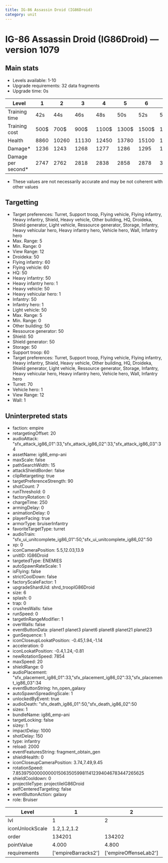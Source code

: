 ```yaml
---
title: IG-86 Assassin Droid (IG86Droid)
category: unit
---
```


# IG-86 Assassin Droid (IG86Droid) — version 1079

## Main stats

  * Levels available: 1-10
  * Upgrade requirements: 32 data fragments
  * Upgrade time: 0s

|Level             |1   |2    |3    |4    |5    |6    |7    |8    |9    |10   |
|------------------|----|-----|-----|-----|-----|-----|-----|-----|-----|-----|
|Training time     |42s |44s  |46s  |48s  |50s  |52s  |54s  |1m52s|1m56s|2m   |
|Training cost     |500$|700$ |900$ |1100$|1300$|1500$|1700$|2000$|2100$|2300$|
|Health            |8860|10260|11130|12450|13780|15100|16490|17840|19200|21880|
|Damage*           |1236|1243 |1268 |1277 |1286 |1295 |1354 |1387 |1421 |1464 |
|Damage per second*|2747|2762 |2818 |2838 |2858 |2878 |3009 |3082 |3158 |3253 |

* These values are not necessarily accurate and may be not coherent with other values

## Targetting

  * Target preferences: Turret, Support troop, Flying vehicle, Flying infantry, Heavy infantry, Shield, Heavy vehicle, Other building, HQ, Droideka, Shield generator, Light vehicle, Ressource generator, Storage, Infantry, Heavy vehicular hero, Heavy infantry hero, Vehicle hero, Wall, Infantry hero
  * Max. Range: 5
  * Min. Range: 0
  * View Range: 12
  * Droideka: 50
  * Flying infantry: 60
  * Flying vehicle: 60
  * HQ: 50
  * Heavy infantry: 50
  * Heavy infantry hero: 1
  * Heavy vehicle: 50
  * Heavy vehicular hero: 1
  * Infantry: 50
  * Infantry hero: 1
  * Light vehicle: 50
  * Max. Range: 5
  * Min. Range: 0
  * Other building: 50
  * Ressource generator: 50
  * Shield: 50
  * Shield generator: 50
  * Storage: 50
  * Support troop: 60
  * Target preferences: Turret, Support troop, Flying vehicle, Flying infantry, Heavy infantry, Shield, Heavy vehicle, Other building, HQ, Droideka, Shield generator, Light vehicle, Ressource generator, Storage, Infantry, Heavy vehicular hero, Heavy infantry hero, Vehicle hero, Wall, Infantry hero
  * Turret: 70
  * Vehicle hero: 1
  * View Range: 12
  * Wall: 1

## Uninterpreted stats

  * faction: empire
  * retargetingOffset: 20
  * audioAttack: "sfx_attack_ig86_01":33,"sfx_attack_ig86_02":33,"sfx_attack_ig86_03":34
  * assetName: ig86_emp-ani
  * maxScale: false
  * pathSearchWidth: 15
  * attackShieldBorder: false
  * clipRetargeting: true
  * targetPreferenceStrength: 90
  * shotCount: 7
  * runThreshold: 0
  * factoryRotation: 0
  * chargeTime: 250
  * armingDelay: 0
  * animationDelay: 0
  * playerFacing: true
  * armorType: bruiserInfantry
  * favoriteTargetType: turret
  * audioTrain: "sfx_ui_unitcomplete_ig86_01":50,"sfx_ui_unitcomplete_ig86_02":50
  * xp: 0
  * iconCameraPosition: 5.5,12.03,13.9
  * unitID: IG86Droid
  * targetedType: ENEMIES
  * autoSpawnRateScale: 1
  * isFlying: false
  * strictCoolDown: false
  * factoryScaleFactor: 1
  * upgradeShardUid: shrd_troopIG86Droid
  * size: 6
  * splash: 0
  * trap: 0
  * crushesWalls: false
  * runSpeed: 0
  * targetInRangeModifier: 1
  * overWalls: false
  * eventButtonData: planet1 planet3 planet6 planet8 planet21 planet23
  * gunSequence: 1
  * iconCloseupLookatPosition: -0.45,1.94,-1.14
  * acceleration: 0
  * iconLookatPosition: -0.4,1.24,-0.81
  * newRotationSpeed: 7854
  * maxSpeed: 20
  * shieldRange: 0
  * audioPlacement: "sfx_placement_ig86_01":33,"sfx_placement_ig86_02":33,"sfx_placement_ig86_03":34
  * eventButtonString: hn_open_galaxy
  * autoSpawnSpreadingScale: 1
  * unlockedByEvent: true
  * audioDeath: "sfx_death_ig86_01":50,"sfx_death_ig86_02":50
  * sizex: 1
  * bundleName: ig86_emp-ani
  * targetLocking: false
  * sizey: 1
  * impactDelay: 1000
  * shotDelay: 150
  * type: infantry
  * reload: 2000
  * eventFeaturesString: fragment_obtain_gen
  * shieldHealth: 0
  * iconCloseupCameraPosition: 3.74,7.49,9.45
  * rotationSpeed: 7.8539750000000001506350599811412394046783447265625
  * shieldCooldown: 0
  * projectileType: projectileIG86Droid
  * selfCenteredTargeting: false
  * eventButtonAction: galaxy
  * role: Bruiser

|Level          |1                  |2                    |3                    |4                    |5                    |6                    |7                    |8                    |9                    |10                    |
|---------------|-------------------|---------------------|---------------------|---------------------|---------------------|---------------------|---------------------|---------------------|---------------------|----------------------|
|lvl            |1                  |2                    |3                    |4                    |5                    |6                    |7                    |8                    |9                    |10                    |
|iconUnlockScale|1.2,1.2,1.2        |                     |                     |                     |                     |                     |                     |                     |                     |                      |
|order          |134201             |134202               |134203               |134204               |134205               |134206               |134207               |134208               |134209               |134210                |
|pointValue     |4.000              |4.800                |5.600                |6.400                |7.200                |8.000                |8.800                |9.600                |10.400               |12.000                |
|requirements   |['empireBarracks2']|['empireOffenseLab2']|['empireOffenseLab3']|['empireOffenseLab4']|['empireOffenseLab5']|['empireOffenseLab6']|['empireOffenseLab7']|['empireOffenseLab8']|['empireOffenseLab9']|['empireOffenseLab10']|

